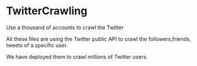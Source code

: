 # TwitterCrawling
Use a thousand of accounts to crawl the Twitter

All these files are using the Twitter public API to crawl the followers,friends, tweets of a specific user.

We have deployed them to crawl millions of Twitter users.
